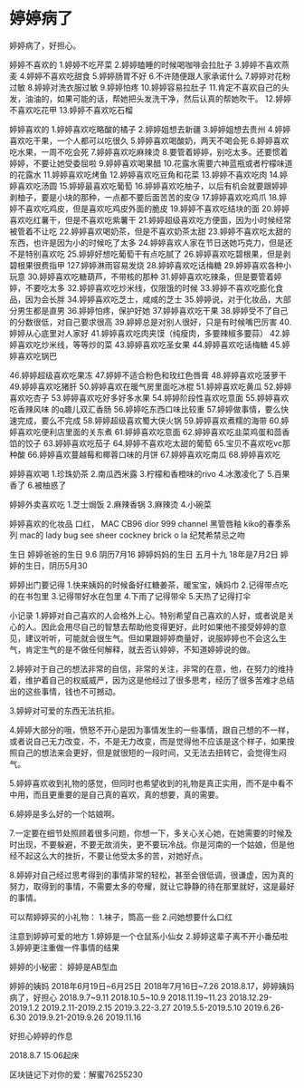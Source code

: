 # 婷婷病了


婷婷病了，好担心。



婷婷不喜欢的
1.婷婷不吃芹菜
2.婷婷瞌睡的时候喝咖啡会拉肚子
3.婷婷不喜欢燕麦
4.婷婷不喜欢吃甜食
5.婷婷肠胃不好
6.不许随便跟人家承诺什么
7.婷婷对花粉过敏
8.婷婷对洗衣服过敏
9.婷婷怕疼
10.婷婷容易拉肚子
11.肯定不喜欢自己的头发，油油的，如果可能的话，帮她把头发洗干净，然后认真的帮她吹干。
12.婷婷不喜欢吃花甲
13.婷婷不喜欢吃石榴


婷婷喜欢的
1.婷婷喜欢吃略酸的橘子
2.婷婷姐想去新疆
3.婷婷姐想去贵州
4.婷婷喜欢吃干果，一个人都可以吃很久
5.婷婷喜欢喝酸奶，两天不喝会死
6.婷婷喜欢吃水果，一周不吃会死
7.婷婷喜欢吃麻辣烫
8.要管着婷婷，别吃太多。还要惯着婷婷，不要让她受委屈啦
9.婷婷喜欢喝果醋
10.花露水需要六神蓝瓶或者柠檬味道的花露水
11.婷婷喜欢吃烤鱼
12.婷婷喜欢吃豆角和花菜
13.婷婷不喜欢吃肉
14.婷婷喜欢吃汤圆
15.婷婷最喜欢吃葡萄
16.婷婷喜欢吃柚子，以后有机会就要跟婷婷剥柚子，要是小块的那种，一点都不要后面苦苦的皮😘
17.婷婷喜欢吃鸡爪
18.婷婷不喜欢吃鸡皮，但是喜欢吃鸡皮外面的脆皮
19.婷婷不喜欢吃结块的面
20.婷婷喜欢吃红薯干，但是不喜欢吃紫薯干
21.婷婷超级喜欢吃方便面，因为小时候经常被管着不让吃
22.婷婷喜欢喝奶茶，但是不喜欢奶茶太甜
23.婷婷不喜欢吃太甜的东西，也许是因为小的时候吃了太多
24.婷婷喜欢人家在节日送她巧克力，但是还不是特别喜欢吃
25.婷婷好想吃葡萄干有点吃腻了
26.婷婷喜欢吃碧根果，但是剥碧根果很费指甲
127.婷婷淋雨容易发烧
28.婷婷喜欢吃话梅糖
29.婷婷喜欢各种小玩意
30.婷婷喜欢吃糖葫芦，不带核的那种
31.婷婷喜欢吃辣条，但是要管着婷婷，不要吃太多
32.婷婷喜欢吃炒米线，仅限饿的时候
33.婷婷不喜欢吃膨化食品，因为会长胖
34.婷婷喜欢吃芝士，咸咸的芝士
35.婷婷说，对于化妆品，大部分男生都是直男
36.婷婷怕疼，保护好她
37.婷婷喜欢吃干果
38.婷婷受不了自己的分数很低，对自己要求很高
39.婷婷总是对别人很好，只是有时候嘴巴厉害
40.婷婷从心底里对人家好
41.婷婷喜欢吃肉夹馍（纯瘦肉，多要辣椒多要蒜）
42.婷婷喜欢吃炒米线，等等炒的菜
43.婷婷喜欢吃圣女果
44.婷婷喜欢吃话梅糖
45.婷婷喜欢吃锅巴

46.婷婷超级喜欢吃果冻
47.婷婷不适合粉色和玫红色唇膏
48.婷婷喜欢吃菠萝干
49.婷婷喜欢吃猪肝
50.婷婷喜欢在暖气房里面吃冰棍
51.婷婷喜欢吃黄瓜
52.婷婷喜欢吃杏子
53.婷婷喜欢吃好多好多水果
54.婷婷阶段性喜欢吃意面
55.婷婷喜欢吃香辣风味 的q趣儿双汇香肠
56.婷婷吃东西口味比较重
57.婷婷做事情，要么快速完成，要么不完成
58.婷婷超级喜欢蜀大侠火锅
59.婷婷喜欢煮糯的海带
60.婷婷喜欢吃便利店里面的关东煮
61.婷婷喜欢吃意面
62.婷婷喜欢吃韭菜鸡蛋和茴香馅的饺子
63.婷婷喜欢吃茄子
64.婷婷不喜欢吃太甜的葡萄
65.宝贝不喜欢吃vc那种酸
66.婷婷喜欢蔓越莓和椰蓉口味的月饼
67.婷婷喜欢吃南瓜
68.婷婷喜欢吃

婷婷喜欢喝
1.珍珠奶茶
2.南瓜西米露
3.柠檬和香橙味的rivo
4.冰激凌化了
5.百果香了
6.被柚惑了


婷婷外卖喜欢吃
1.芝士焗饭
2.麻辣香锅
3.麻辣烫
4.小碗菜



婷婷喜欢的化妆品
口红，
MAC CB96
dior 999
channel 黑管唇釉
kiko的春季系列
mac的 lady bug
see sheer
cockney
brick o la
纪梵希禁忌之吻


生日
婷婷爸爸的生日 9.6 阴历7月16
婷婷妈妈的生日 五月十九 18年是7月2日
婷婷的生日，阴历5月30


婷婷出门要记得
1.快来姨妈的时候备好红糖姜茶，暖宝宝，姨妈巾
2.记得带点吃的在书包里
3.记得带好水在包里
4.下雨了记得带伞
5.天热了记得打伞



小记录
1.婷婷对自己喜欢的人会格外上心。特别希望自己喜欢的人好，或者说是关心的人。因此会用尽自己的智慧去帮助他变得更好，此时如果他不接受婷婷的意见，建议听听，可能就会很生气。但如果跟婷婷商量好，说服婷婷也不会这么生气，肯定生气的是不做任何解释，就去否认婷婷，不知道婷婷说的做。

2.婷婷对于自己的想法非常的自信，非常的关注，非常的在意，他，在努力的维持着，维护着自己的权威威严，因为这是他经过了很多思考，经历了很多苦难才总结出的这些事情，钱也不可撼动。

3.婷婷对可爱的东西无法抗拒。

4.婷婷大部分的哦，愤怒不开心是因为事情发生的一些事情，跟自己想的不一样，或者说自己无力改变，不，不是无力改变，而是觉得他不应该是这个样子，如果按照自己的想法来会更好，但是就很短的一段时间，又无法去扭转它，会觉得生闷气。

5.婷婷喜欢收到礼物的感觉，但同时也希望收到的礼物是真正实用，而不是中看不中用，而且更重要的是自己真的喜欢，真的想要，真的需要。

6.婷婷是多么好的一个姑娘啊。

7.一定要在细节处照顾着很多问题，你想一下，多关心关心她，在她需要的时候及时出现，不要躲避，不要无故消失，更不要玩冷战。你是河南的一个姑娘，但是他经不起这么大的挫折，不要让他受太多的苦，对她好点。

8.婷婷对自己经过思考得到的事情非常的轻松，甚至会很低调，很谦虚，因为真的努力，取得到的事情，不需要太多的夸耀，就让它静静的待在那里就好，这是最好的事情。



可以帮婷婷买的小礼物：
1.袜子，筒高一些
2.问她想要什么口红



注意到婷婷可爱的地方
1.婷婷是一个仓鼠系小仙女
2.婷婷这辈子离不开小番茄啦
3.婷婷更注重做一件事情的结果


婷婷的小秘密：
婷婷是AB型血



婷婷的姨妈
2018年6月19日~6月25日
2018年7月16日~7.26
2018.8.17，婷婷姨妈病了，好担心
2018.9.7~9.11
2018.10.5~10.9
2018.11.19~11.23
2018.12.29-2019.1.2
2019.2.11-2019.2.15
2019.3.22-3.27
2019.5.5-2019.5.10
2019.6.26-6.30
2019.9.21-2019.9.26
2019.11.16



好担心婷婷的作息

2018.8.7
15:06起床


区块链记下对你的爱：解蜜76255230